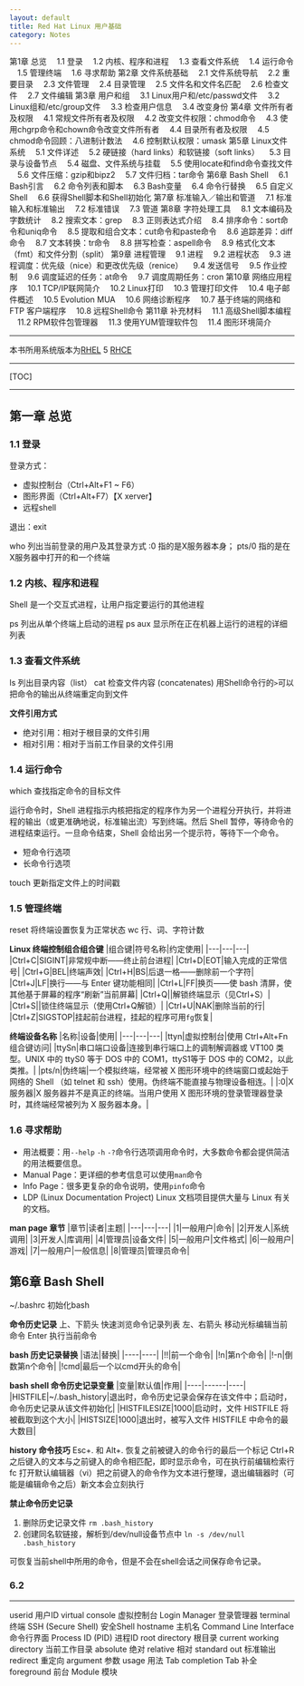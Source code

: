 ```yaml
---
layout: default
title: Red Hat Linux 用户基础
category: Notes
---
```

第1章 总览 
　1.1 登录 
　1.2 内核、程序和进程 
　1.3 查看文件系统 
　1.4 运行命令 
　1.5 管理终端 
　1.6 寻求帮助 
第2章 文件系统基础 
　2.1 文件系统导航 
　2.2 重要目录 
　2.3 文件管理 
　2.4 目录管理 
　2.5 文件名和文件名匹配 
　2.6 检查文件 
　2.7 文件编辑 
第3章 用户和组 
　3.1 Linux用户和/etc/passwd文件 
　3.2 Linux组和/etc/group文件 
　3.3 检查用户信息 
　3.4 改变身份 
第4章 文件所有者及权限 
　4.1 常规文件所有者及权限 
　4.2 改变文件权限：chmod命令 
　4.3 使用chgrp命令和chown命令改变文件所有者 
　4.4 目录所有者及权限 
　4.5 chmod命令回顾：八进制计数法 
　4.6 控制默认权限：umask 
第5章 Linux文件系统 
　5.1 文件详述 
　5.2 硬链接（hard links）和软链接（soft links） 
　5.3 目录与设备节点 
　5.4 磁盘、文件系统与挂载 
　5.5 使用locate和find命令查找文件 
　5.6 文件压缩：gzip和bipz2 
　5.7 文件归档：tar命令 
第6章 Bash Shell 
　6.1 Bash引言 
　6.2 命令列表和脚本 
　6.3 Bash变量 
　6.4 命令行替换 
　6.5 自定义Shell 
　6.6 获得Shell脚本和Shell初始化 
第7章 标准输入／输出和管道 
　7.1 标准输入和标准输出 
　7.2 标准错误 
　7.3 管道 
第8章 字符处理工具 
　8.1 文本编码及字数统计 
　8.2 搜索文本：grep 
　8.3 正则表达式介绍 
　8.4 排序命令：sort命令和uniq命令 
　8.5 提取和组合文本：cut命令和paste命令 
　8.6 追踪差异：diff命令 
　8.7 文本转换：tr命令 
　8.8 拼写检查：aspell命令 
　8.9 格式化文本（fmt）和文件分割（split） 
第9章 进程管理 
　9.1 进程 
　9.2 进程状态 
　9.3 进程调度：优先级（nice）和更改优先级（renice） 
　9.4 发送信号 
　9.5 作业控制 
　9.6 调度延迟的任务：at命令 
　9.7 调度周期任务：cron 
第10章 网络应用程序 
　10.1 TCP/IP联网简介 
　10.2 Linux打印 
　10.3 管理打印文件 
　10.4 电子邮件概述 
　10.5 Evolution MUA 
　10.6 网络诊断程序 
　10.7 基于终端的网络和 FTP 客户端程序 
　10.8 远程Shell命令 
第11章 补充材料 
　11.1 高级Shell脚本编程 
　11.2 RPM软件包管理器 
　11.3 使用YUM管理软件包 
　11.4 图形环境简介

---
本书所用系统版本为[RHEL](https://www.redhat.com/en/technologies/linux-platforms/enterprise-linux "Red Hat Enterprise Linux") 5
[RHCE](https://www.redhat.com/en/services/certification/rhce "Red Hat Certified Engineer")

---
[TOC]

---
## 第一章 总览

### 1.1 登录

登录方式：
- 虚拟控制台（Ctrl+Alt+F1 ~ F6）
- 图形界面（Ctrl+Alt+F7）【X xerver】
- 远程shell

退出：exit

who     列出当前登录的用户及其登录方式
:0      指的是X服务器本身；
pts/0   指的是在X服务器中打开的和一个终端

### 1.2 内核、程序和进程

Shell 是一个交互式进程，让用户指定要运行的其他进程

ps 列出从单个终端上启动的进程
ps aux 显示所在正在机器上运行的进程的详细列表

### 1.3 查看文件系统

ls 列出目录内容（list）
cat 检查文件内容 (concatenates)
用Shell命令行的`>`可以把命令的输出从终端重定向到文件

**文件引用方式**

 - 绝对引用：相对于根目录的文件引用
 - 相对引用：相对于当前工作目录的文件引用

### 1.4 运行命令

which   查找指定命令的目标文件

运行命令时，Shell 进程指示内核把指定的程序作为另一个进程分开执行，并将进程的输出（或更准确地说，标准输出流）写到终端。然后 Shell 暂停，等待命令的进程结束运行。一旦命令结束，Shell 会给出另一个提示符，等待下一个命令。

- 短命令行选项
- 长命令行选项

touch   更新指定文件上的时间戳

### 1.5 管理终端

reset   将终端设置恢复为正常状态
wc  行、词、字符计数

**Linux 终端控制组合组合键**
|组合键|符号名称|约定使用|
|---|---|---|
|Ctrl+C|SIGINT|非常规中断——终止前台进程|
|Ctrl+D|EOT|输入完成的正常信号|
|Ctrl+G|BEL|终端声效|
|Ctrl+H|BS|后退一格——删除前一个字符|
|Ctrl+J|LF|换行——与 Enter 键功能相同|
|Ctrl+L|FF|换页——使 bash 清屏，使其他基于屏幕的程序“刷新”当前屏幕|
|Ctrl+Q||解锁终端显示（见Ctrl+S）|
|Ctrl+S||锁住终端显示（使用Ctrl+Q解锁）|
|Ctrl+U|NAK|删除当前的行|
|Ctrl+Z|SIGSTOP|挂起前台进程，挂起的程序可用`fg`恢复|

**终端设备名称**
|名称|设备|使用|
|---|---|---|
|ttyn|虚拟控制台|使用 Ctrl+Alt+Fn 组合键访问|
|ttySn|串口端口设备|连接到串行端口上的调制解调器或 VT100 类型。UNIX 中的 ttyS0 等于 DOS 中的 COM1，ttyS1等于 DOS 中的 COM2，以此类推。|
|pts/n|伪终端|一个模拟终端，经常被 X 图形环境中的终端窗口或起始于网络的 Shell （如 telnet 和 ssh）使用。伪终端不能直接与物理设备相连。|
|:0|X 服务器|X 服务器并不是真正的终端。当用户使用 X 图形环境的登录管理器登录时，其终端经常被列为 X 服务器本身。|

### 1.6 寻求帮助

- 用法概要：用`--help` `-h` `-?`命令行选项调用命令时，大多数命令都会提供简洁的用法概要信息。
- Manual Page：更详细的参考信息可以使用`man`命令
- Info Page：很多更复杂的命令说明，使用`pinfo`命令
- LDP (Linux Documentation Project) Linux 文档项目提供大量与 Linux 有关的文档。

**man page 章节**
|章节|读者|主题|
|---|---|---|
|1|一般用户|命令|
|2|开发人|系统调用|
|3|开发人|库调用|
|4|管理员|设备文件|
|5|一般用户|文件格式|
|6|一般用户|游戏|
|7|一般用户|一般信息|
|8|管理员|管理员命令|


## 第6章 Bash Shell

~/.bashrc   初始化bash

**命令历史记录**
上、下箭头  快速浏览命令记录列表
左、右箭头  移动光标编辑当前命令
Enter       执行当前命令

**bash 历史记录替换**
|语法|替换|
|----|----|
|!!|前一个命令|
|!n|第n个命令|
|!-n|倒数第n个命令|
|!cmd|最后一个以cmd开头的命令|

**bash shell 命令历史记录变量**
|变量|默认值|作用|
|----|------|----|
|HISTFILE|~/.bash_history|退出时，命令历史记录会保存在该文件中；启动时，命令历史记录从该文件初始化|
|HISTFILESIZE|1000|启动时，文件 HISTFILE 将被截取到这个大小|
|HISTSIZE|1000|退出时，被写入文件 HISTFILE 中命令的最大数目|

**history 命令技巧**
Esc+. 和 Alt+.  恢复之前被键入的命令行的最后一个标记
Ctrl+R          之后键入的文本与之前键入的命令相匹配，即时显示命令，可在执行前编辑检索行
fc              打开默认编辑器（vi）把之前键入的命令作为文本进行整理，退出编辑器时（可能是编辑命令之后）新文本会立刻执行

**禁止命令历史记录**

1. 删除历史记录文件
`rm .bash_history`
2. 创建同名软链接，解析到/dev/null设备节点中
`ln -s /dev/null .bash_history`

可恢复当前shell中所用的命令，但是不会在shell会话之间保存命令记录。

### 6.2 

---
userid 用户ID
virtual console 虚拟控制台
Login Manager 登录管理器
terminal 终端
SSH (Secure Shell) 安全Shell
hostname 主机名
Command Line Interface 命令行界面
Process ID (PID) 进程ID
root directory 根目录
current working directory 当前工作目录
absolute    绝对
relative    相对
standard out    标准输出
redirect    重定向
argument    参数
usage   用法
Tab completion  Tab 补全
foreground  前台
Module      模块
















